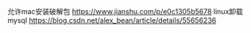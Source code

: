 允许mac安装破解包
https://www.jianshu.com/p/e0c1305b5678
linux卸载mysql
https://blog.csdn.net/alex_bean/article/details/55656236